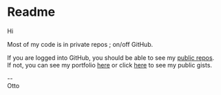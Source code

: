 # Readme

Hi

Most of my code is in private repos ; on/off GitHub.

If you are logged into GitHub, you should be able to see my [public repos](https://github.com/ottograjeda/).   
If not, you can see my portfolio [here](https://grajeda.com/portfolio/) or click [here](https://gist.github.com/ottograjeda/) to see my public gists.   

--   
Otto
